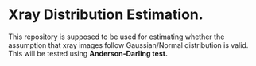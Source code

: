 # Xray Distribution Estimation.

This repository is supposed to be used for estimating whether the assumption that xray images follow Gaussian/Normal distribution is valid. This will be tested using **Anderson-Darling test.** 